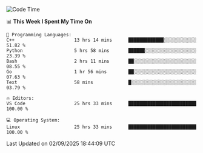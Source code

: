 
<!--START_SECTION:waka-->
![Code Time](http://img.shields.io/badge/Code%20Time-3%2C759%20hrs%2030%20mins-blue)

📊 **This Week I Spent My Time On** 

```text
💬 Programming Languages: 
C++                      13 hrs 14 mins      █████████████░░░░░░░░░░░░   51.82 % 
Python                   5 hrs 58 mins       ██████░░░░░░░░░░░░░░░░░░░   23.39 % 
Bash                     2 hrs 11 mins       ██░░░░░░░░░░░░░░░░░░░░░░░   08.55 % 
Go                       1 hr 56 mins        ██░░░░░░░░░░░░░░░░░░░░░░░   07.63 % 
Text                     58 mins             █░░░░░░░░░░░░░░░░░░░░░░░░   03.79 % 

🔥 Editors: 
VS Code                  25 hrs 33 mins      █████████████████████████   100.00 % 

💻 Operating System: 
Linux                    25 hrs 33 mins      █████████████████████████   100.00 % 
```


 Last Updated on 02/09/2025 18:44:09 UTC
<!--END_SECTION:waka-->

